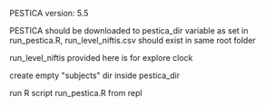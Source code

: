 PESTICA version: 5.5

PESTICA should be downloaded to pestica_dir variable as set in run_pestica.R, run_level_niftis.csv should exist in same root folder

run_level_niftis provided here is for explore clock

create empty "subjects" dir inside pestica_dir

run R script run_pestica.R from repl
